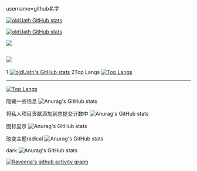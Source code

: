 username=github名字
<!--展示自己  -->
[![oldUath GitHub stats](https://github-readme-stats.vercel.app/api?username=oldUath)](https://github.com/oldUath)

<!-- // github - stats -->
[![oldUath GitHub stats](https://github-readme-stats.vercel.app/api?username=oldUath&theme=dark&show_icons=true)](https://github.com/oldUath)
<!-- // most - used-language -->
![](https://github-readme-stats.vercel.app/api/top-langs/?username=oldUath&layout=compact&hide=html&theme=dark)
<!-- // total - contribution -->
![](https://github-readme-streak-stats.herokuapp.com/?user=oldUath&theme=highcontrast)
--------------------------------------
1
[![oldUath's GitHub stats](https://github-readme-stats.vercel.app/api?username=oldUath&theme=buefy)](https://github.com/oldUath)
2Top Langs
[![Top Langs](https://github-readme-stats.vercel.app/api/top-langs/?username=oldUath&layout=compact&theme=buefy)](https://juejin.cn/user/96412752681079/posts)

--------------------------------------

[![Top Langs](https://github-readme-stats.vercel.app/api/top-langs/?username=oldUath&layout=compact)](https://github.com/anuraghazra/github-readme-stats)

隐藏一些信息
![Anurag's GitHub stats](https://github-readme-stats.vercel.app/api?username=oldUath&hide=contribs,prs)

将私人项目贡献添加到总提交计数中
![Anurag's GitHub stats](https://github-readme-stats.vercel.app/api?username=oldUath&count_private=true)

图标显示
![Anurag's GitHub stats](https://github-readme-stats.vercel.app/api?username=oldUath&show_icons=true)

改变主题radical
![Anurag's GitHub stats](https://github-readme-stats.vercel.app/api?username=oldUath&show_icons=true&theme=radical)

dark
![Anurag's GitHub stats](https://github-readme-stats.vercel.app/api?username=oldUath&show_icons=true&theme=dark)

[![Raveena's github activity graph](https://activity-graph.herokuapp.com/graph?username=oldUath&bg_color=000000&color=E30BF9&line=2fc8ee&point=ffffff&area=true&hide_border=true)](https://github.com/oldUath)
